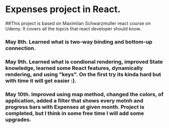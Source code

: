 # Expenses project in React.

##This project is based on Maximilan Schwarzmuller react course on Udemy. 
It covers all the topcis that react developer should know.

### May 8th. Learned what is two-way binding and bottom-up connection. 

### May 9th. Learned what is condional rendering, improved State knowledge, learned some React features, dynamically rendering, and using "keys". On the first try its kinda hard but with time it will get easier :).

### May 10th. Improved using map method, changed the colors, of application, added a filter that shows every motnh and progress bars with Expenses at given month. Project is completed, but I think in some free time I will add some upgrades. 
